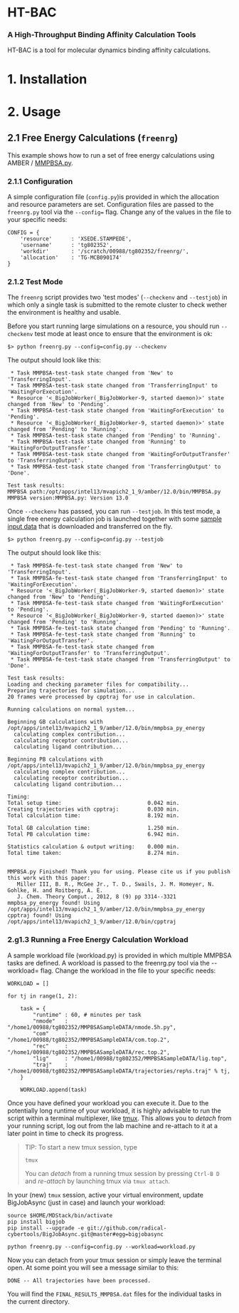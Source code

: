 # HT-BAC

### A High-Throughput Binding Affinity Calculation Tools

HT-BAC is a tool for molecular dynamics binding affinity calculations.


# 1. Installation


# 2. Usage

## 2.1 Free Energy Calculations (`freenrg`)

This example shows how to run a set of free energy calculations using AMBER / [MMPBSA.py](http://pubs.acs.org/doi/abs/10.1021/ct300418h).

### 2.1.1 Configuration

A simple configuration file (`config.py`)is provided in which the allocation and resource 
parameters are set. Configuration files are passed to the `freenrg.py` tool via the `--config=` flag. Change any of the values in the file to your specific needs: 

```
CONFIG = {
    'resource'      : 'XSEDE.STAMPEDE',
    'username'      : 'tg802352',
    'workdir'       : '/scratch/00988/tg802352/freenrg/',
    'allocation'    : 'TG-MCB090174'
}
```

### 2.1.2 Test Mode

The `freenrg` script provides two 'test modes' (`--checkenv` and `--testjob`) in which only a single task is submitted to the remote cluster to check wether the environment is healthy and usable.  

Before you start running large simulations on a resource, you should run `--checkenv` test mode at least once to ensure that the environment is ok:

```
$> python freenrg.py --config=config.py --checkenv
``` 

The output should look like this:

```
 * Task MMPBSA-test-task state changed from 'New' to 'TransferringInput'.
 * Task MMPBSA-test-task state changed from 'TransferringInput' to 'WaitingForExecution'.
 * Resource '<_BigJobWorker(_BigJobWorker-9, started daemon)>' state changed from 'New' to 'Pending'.
 * Task MMPBSA-test-task state changed from 'WaitingForExecution' to 'Pending'.
 * Resource '<_BigJobWorker(_BigJobWorker-9, started daemon)>' state changed from 'Pending' to 'Running'.
 * Task MMPBSA-test-task state changed from 'Pending' to 'Running'.
 * Task MMPBSA-test-task state changed from 'Running' to 'WaitingForOutputTransfer'.
 * Task MMPBSA-test-task state changed from 'WaitingForOutputTransfer' to 'TransferringOutput'.
 * Task MMPBSA-test-task state changed from 'TransferringOutput' to 'Done'.

Test task results:
MMPBSA path:/opt/apps/intel13/mvapich2_1_9/amber/12.0/bin/MMPBSA.py
MMPBSA version:MMPBSA.py: Version 13.0
```

Once `--checkenv` has passed, you can run `--testjob`. In this test mode, a single free energy calculation job is launched together with some [sample input data](http://google.com) that is downloaded and transferred on the fly.  


```
$> python freenrg.py --config=config.py --testjob
```

The output should look like this:

```
 * Task MMPBSA-fe-test-task state changed from 'New' to 'TransferringInput'.
 * Task MMPBSA-fe-test-task state changed from 'TransferringInput' to 'WaitingForExecution'.
 * Resource '<_BigJobWorker(_BigJobWorker-9, started daemon)>' state changed from 'New' to 'Pending'.
 * Task MMPBSA-fe-test-task state changed from 'WaitingForExecution' to 'Pending'.
 * Resource '<_BigJobWorker(_BigJobWorker-9, started daemon)>' state changed from 'Pending' to 'Running'.
 * Task MMPBSA-fe-test-task state changed from 'Pending' to 'Running'.
 * Task MMPBSA-fe-test-task state changed from 'Running' to 'WaitingForOutputTransfer'.
 * Task MMPBSA-fe-test-task state changed from 'WaitingForOutputTransfer' to 'TransferringOutput'.
 * Task MMPBSA-fe-test-task state changed from 'TransferringOutput' to 'Done'.

Test task results:
Loading and checking parameter files for compatibility...
Preparing trajectories for simulation...
20 frames were processed by cpptraj for use in calculation.

Running calculations on normal system...

Beginning GB calculations with /opt/apps/intel13/mvapich2_1_9/amber/12.0/bin/mmpbsa_py_energy
  calculating complex contribution...
  calculating receptor contribution...
  calculating ligand contribution...

Beginning PB calculations with /opt/apps/intel13/mvapich2_1_9/amber/12.0/bin/mmpbsa_py_energy
  calculating complex contribution...
  calculating receptor contribution...
  calculating ligand contribution...

Timing:
Total setup time:                           0.042 min.
Creating trajectories with cpptraj:         0.030 min.
Total calculation time:                     8.192 min.

Total GB calculation time:                  1.250 min.
Total PB calculation time:                  6.942 min.

Statistics calculation & output writing:    0.000 min.
Total time taken:                           8.274 min.


MMPBSA.py Finished! Thank you for using. Please cite us if you publish this work with this paper:
   Miller III, B. R., McGee Jr., T. D., Swails, J. M. Homeyer, N. Gohlke, H. and Roitberg, A. E.
   J. Chem. Theory Comput., 2012, 8 (9) pp 3314--3321
mmpbsa_py_energy found! Using /opt/apps/intel13/mvapich2_1_9/amber/12.0/bin/mmpbsa_py_energy
cpptraj found! Using /opt/apps/intel13/mvapich2_1_9/amber/12.0/bin/cpptraj
```

### 2.g1.3 Running a Free Energy Calculation Workload

A sample workload file (workload.py) is provided in which multiple MMPBSA tasks are defined. A workload is passed to the freenrg.py tool via the --workload= flag. Change the workload in the file to your specific needs:

```
WORKLOAD = []

for tj in range(1, 2):

    task = {
        "runtime" : 60, # minutes per task
        "nmode"   : "/home1/00988/tg802352/MMPBSASampleDATA/nmode.5h.py",
        "com"     : "/home1/00988/tg802352/MMPBSASampleDATA/com.top.2",
        "rec"     : "/home1/00988/tg802352/MMPBSASampleDATA/rec.top.2",
        "lig"     : "/home1/00988/tg802352/MMPBSASampleDATA/lig.top",
        "traj"    : "/home1/00988/tg802352/MMPBSASampleDATA/trajectories/rep%s.traj" % tj,
    }

    WORKLOAD.append(task)
```

Once you have defined your workload you can execute it. Due to the potentially long runtime of your workload, it is highly advisable to run the script within a terminal multiplexer, like [tmux](http://robots.thoughtbot.com/a-tmux-crash-course). This allows you to _detach_ from your running script, log out from the lab machine and re-attach to it at a later point in time to check its progress.

> TIP: To start a new tmux session, type
> 
>     tmux
>    
> You can *detach* from a running tmux session by pressing `Ctrl-B D` and *re-attach* by launching tmux via `tmux attach`.

In your (new) `tmux` session, active your virtual environment, update BigJobAsync (just in case) and launch your workload:

```
source $HOME/MDStack/bin/activate
pip install bigjob
pip install --upgrade -e git://github.com/radical-cybertools/BigJobAsync.git@master#egg=bigjobasync

python freenrg.py --config=config.py --workload=workload.py
```

Now you can detach from your tmux session or simply leave the terminal open. At some point you will see a message similar to this:

```
DONE -- All trajectories have been processed.
```

You will find the `FINAL_RESULTS_MMPBSA.dat` files for the individual tasks in the current directory. 




